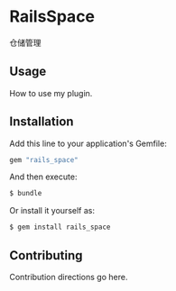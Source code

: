 # RailsSpace

仓储管理

## Usage
How to use my plugin.

## Installation
Add this line to your application's Gemfile:

```ruby
gem "rails_space"
```

And then execute:
```bash
$ bundle
```

Or install it yourself as:
```bash
$ gem install rails_space
```

## Contributing
Contribution directions go here.
